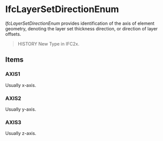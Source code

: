 # IfcLayerSetDirectionEnum

_IfcLayerSetDirectionEnum_ provides identification of the axis of element geometry, denoting the layer set thickness direction, or direction of layer offsets.
<!-- end of short definition -->

> HISTORY New Type in IFC2x.

## Items

### AXIS1
Usually x-axis.

### AXIS2
Usually y-axis.

### AXIS3
Usually z-axis.
